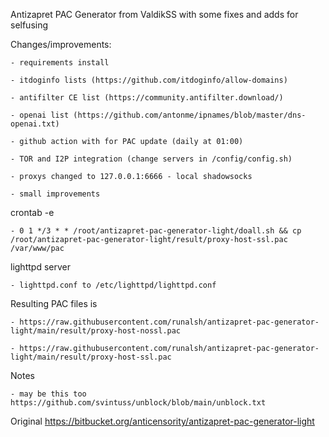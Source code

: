 Antizapret PAC Generator from ValdikSS with some fixes and adds for selfusing

Changes/improvements:

    - requirements install

    - itdoginfo lists (https://github.com/itdoginfo/allow-domains)

    - antifilter CE list (https://community.antifilter.download/)

    - openai list (https://github.com/antonme/ipnames/blob/master/dns-openai.txt)

    - github action with for PAC update (daily at 01:00)

    - TOR and I2P integration (change servers in /config/config.sh)

    - proxys changed to 127.0.0.1:6666 - local shadowsocks

    - small improvements

crontab -e

    - 0 1 */3 * * /root/antizapret-pac-generator-light/doall.sh && cp /root/antizapret-pac-generator-light/result/proxy-host-ssl.pac /var/www/pac

lighttpd server

    - lighttpd.conf to /etc/lighttpd/lighttpd.conf

Resulting PAC files is

    - https://raw.githubusercontent.com/runalsh/antizapret-pac-generator-light/main/result/proxy-host-nossl.pac

    - https://raw.githubusercontent.com/runalsh/antizapret-pac-generator-light/main/result/proxy-host-ssl.pac

Notes

    - may be this too https://github.com/svintuss/unblock/blob/main/unblock.txt


Original https://bitbucket.org/anticensority/antizapret-pac-generator-light